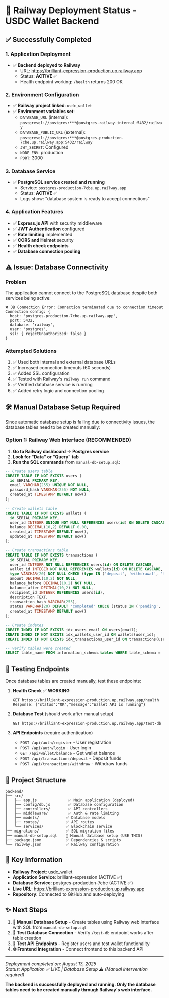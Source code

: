 # 🚀 Railway Deployment Status - USDC Wallet Backend

## ✅ Successfully Completed

### 1. Application Deployment
- ✅ **Backend deployed to Railway** 
  - URL: https://brilliant-expression-production.up.railway.app
  - Status: **ACTIVE** ✅
  - Health endpoint working: `/health` returns 200 OK

### 2. Environment Configuration
- ✅ **Railway project linked**: `usdc_wallet`
- ✅ **Environment variables set**:
  - `DATABASE_URL` (internal): `postgresql://postgres:***@postgres.railway.internal:5432/railway`
  - `DATABASE_PUBLIC_URL` (external): `postgresql://postgres:***@postgres-production-7cbe.up.railway.app:5432/railway`
  - `JWT_SECRET`: Configured
  - `NODE_ENV`: production
  - `PORT`: 3000

### 3. Database Service
- ✅ **PostgreSQL service created and running**
  - Service: `postgres-production-7cbe.up.railway.app`
  - Status: **ACTIVE** ✅
  - Logs show: "database system is ready to accept connections"

### 4. Application Features
- ✅ **Express.js API** with security middleware
- ✅ **JWT Authentication** configured
- ✅ **Rate limiting** implemented
- ✅ **CORS and Helmet** security
- ✅ **Health check endpoints**
- ✅ **Database connection pooling**

## ⚠️ Issue: Database Connectivity

### Problem
The application cannot connect to the PostgreSQL database despite both services being active:
```
❌ DB Connection Error: Connection terminated due to connection timeout
Connection config: {
  host: 'postgres-production-7cbe.up.railway.app',
  port: 5432,
  database: 'railway',
  user: 'postgres',
  ssl: { rejectUnauthorized: false }
}
```

### Attempted Solutions
1. ✅ Used both internal and external database URLs
2. ✅ Increased connection timeouts (60 seconds)
3. ✅ Added SSL configuration
4. ✅ Tested with Railway's `railway run` command
5. ✅ Verified database service is running
6. ✅ Added retry logic and connection pooling

## 🛠️ Manual Database Setup Required

Since automatic database setup is failing due to connectivity issues, the database tables need to be created manually:

### Option 1: Railway Web Interface (RECOMMENDED)
1. **Go to Railway dashboard** → **Postgres service**
2. **Look for "Data" or "Query" tab**
3. **Run the SQL commands** from `manual-db-setup.sql`:

```sql
-- Create users table
CREATE TABLE IF NOT EXISTS users (
  id SERIAL PRIMARY KEY,
  email VARCHAR(255) UNIQUE NOT NULL,
  password_hash VARCHAR(255) NOT NULL,
  created_at TIMESTAMP DEFAULT now()
);

-- Create wallets table  
CREATE TABLE IF NOT EXISTS wallets (
  id SERIAL PRIMARY KEY,
  user_id INTEGER UNIQUE NOT NULL REFERENCES users(id) ON DELETE CASCADE,
  balance DECIMAL(10,2) DEFAULT 0.00,
  created_at TIMESTAMP DEFAULT now(),
  updated_at TIMESTAMP DEFAULT now()
);

-- Create transactions table
CREATE TABLE IF NOT EXISTS transactions (
  id SERIAL PRIMARY KEY,
  user_id INTEGER NOT NULL REFERENCES users(id) ON DELETE CASCADE,
  wallet_id INTEGER NOT NULL REFERENCES wallets(id) ON DELETE CASCADE,
  type VARCHAR(20) NOT NULL CHECK (type IN ('deposit', 'withdrawal', 'transfer_in', 'transfer_out')),
  amount DECIMAL(10,2) NOT NULL,
  balance_before DECIMAL(10,2) NOT NULL,
  balance_after DECIMAL(10,2) NOT NULL,
  recipient_id INTEGER REFERENCES users(id),
  description TEXT,
  transaction_hash VARCHAR(255),
  status VARCHAR(20) DEFAULT 'completed' CHECK (status IN ('pending', 'completed', 'failed', 'cancelled')),
  created_at TIMESTAMP DEFAULT now()
);

-- Create indexes
CREATE INDEX IF NOT EXISTS idx_users_email ON users(email);
CREATE INDEX IF NOT EXISTS idx_wallets_user_id ON wallets(user_id);
CREATE INDEX IF NOT EXISTS idx_transactions_user_id ON transactions(user_id);

-- Verify tables were created
SELECT table_name FROM information_schema.tables WHERE table_schema = 'public';
```

## 🧪 Testing Endpoints

Once database tables are created manually, test these endpoints:

1. **Health Check** ✅ **WORKING**
   ```
   GET https://brilliant-expression-production.up.railway.app/health
   Response: {"status":"OK","message":"Wallet API is running"}
   ```

2. **Database Test** (should work after manual setup)
   ```
   GET https://brilliant-expression-production.up.railway.app/test-db
   ```

3. **API Endpoints** (require authentication)
   - `POST /api/auth/register` - User registration
   - `POST /api/auth/login` - User login
   - `GET /api/wallet/balance` - Get wallet balance
   - `POST /api/transactions/deposit` - Deposit funds
   - `POST /api/transactions/withdraw` - Withdraw funds

## 📁 Project Structure
```
backend/
├── src/
│   ├── app.js              ✅ Main application (deployed)
│   ├── config/db.js        ✅ Database configuration
│   ├── controllers/        ✅ API controllers
│   ├── middleware/         ✅ Auth & rate limiting
│   ├── models/            ✅ Database models
│   ├── routes/            ✅ API routes
│   └── services/          ✅ Blockchain service
├── migrations/            ✅ SQL migration files
├── manual-db-setup.sql    📝 Manual database setup (USE THIS)
├── package.json           ✅ Dependencies & scripts
└── railway.json           ✅ Railway configuration
```

## 🔑 Key Information
- **Railway Project**: usdc_wallet
- **Application Service**: brilliant-expression (ACTIVE ✅)
- **Database Service**: postgres-production-7cbe (ACTIVE ✅)
- **Live URL**: https://brilliant-expression-production.up.railway.app
- **Repository**: Connected to GitHub and auto-deploying

## ✨ Next Steps
1. **🔧 Manual Database Setup** - Create tables using Railway web interface with SQL from `manual-db-setup.sql`
2. **🧪 Test Database Connection** - Verify `/test-db` endpoint works after table creation
3. **🚀 Test API Endpoints** - Register users and test wallet functionality
4. **🌐 Frontend Integration** - Connect frontend to this backend API

---
*Deployment completed on: August 13, 2025*  
*Status: Application ✅ LIVE | Database Setup ⚠️ (Manual intervention required)*

**The backend is successfully deployed and running. Only the database tables need to be created manually through Railway's web interface.**
